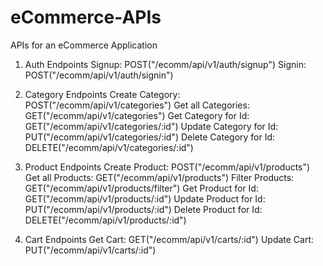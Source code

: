 # eCommerce-APIs

APIs for an eCommerce Application

1. Auth Endpoints
    Signup: POST("/ecomm/api/v1/auth/signup")
    Signin: POST("/ecomm/api/v1/auth/signin")

2. Category Endpoints
    Create Category: POST("/ecomm/api/v1/categories")
    Get all Categories: GET("/ecomm/api/v1/categories")
    Get Category for Id: GET("/ecomm/api/v1/categories/:id")
    Update Category for Id: PUT("/ecomm/api/v1/categories/:id")
    Delete Category for Id: DELETE("/ecomm/api/v1/categories/:id")

3. Product Endpoints
    Create Product: POST("/ecomm/api/v1/products")
    Get all Products: GET("/ecomm/api/v1/products")
    Filter Products: GET("/ecomm/api/v1/products/filter")
    Get Product for Id: GET("/ecomm/api/v1/products/:id")
    Update Product for Id: PUT("/ecomm/api/v1/products/:id")
    Delete Product for Id: DELETE("/ecomm/api/v1/products/:id")

4. Cart Endpoints
    Get Cart: GET("/ecomm/api/v1/carts/:id")
    Update Cart: PUT("/ecomm/api/v1/carts/:id")